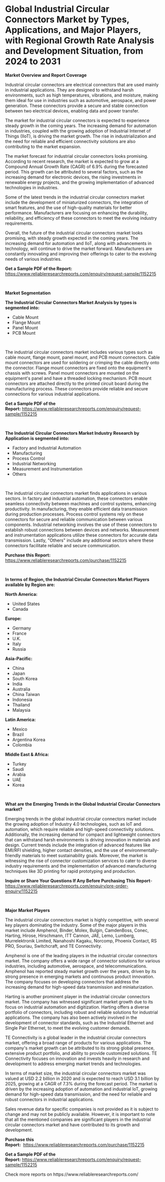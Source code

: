 <p><h1>Global Industrial Circular Connectors Market by Types, Applications, and Major Players, with Regional Growth Rate Analysis and Development Situation, from 2024 to 2031</h1></p><p><strong>Market Overview and Report Coverage</strong></p>
<p><p>Industrial circular connectors are electrical connectors that are used mainly in industrial applications. They are designed to withstand harsh environments, such as high temperatures, vibrations, and moisture, making them ideal for use in industries such as automotive, aerospace, and power generation. These connectors provide a secure and stable connection between two electrical devices, enabling data and power transfer.</p><p>The market for industrial circular connectors is expected to experience steady growth in the coming years. The increasing demand for automation in industries, coupled with the growing adoption of Industrial Internet of Things (IIoT), is driving the market growth. The rise in industrialization and the need for reliable and efficient connectivity solutions are also contributing to the market expansion.</p><p>The market forecast for industrial circular connectors looks promising. According to recent research, the market is expected to grow at a Compound Annual Growth Rate (CAGR) of 6.9% during the forecasted period. This growth can be attributed to several factors, such as the increasing demand for electronic devices, the rising investments in renewable energy projects, and the growing implementation of advanced technologies in industries.</p><p>Some of the latest trends in the industrial circular connectors market include the development of miniaturized connectors, the integration of smart features, and the use of high-quality materials for better performance. Manufacturers are focusing on enhancing the durability, reliability, and efficiency of these connectors to meet the evolving industry requirements.</p><p>Overall, the future of the industrial circular connectors market looks promising, with steady growth expected in the coming years. The increasing demand for automation and IIoT, along with advancements in technology, will continue to drive the market forward. Manufacturers are constantly innovating and improving their offerings to cater to the evolving needs of various industries.</p></p>
<p><strong>Get a Sample PDF of the Report:</strong> <a href="https://www.reliableresearchreports.com/enquiry/request-sample/1152215">https://www.reliableresearchreports.com/enquiry/request-sample/1152215</a></p>
<p>&nbsp;</p>
<p><strong>Market Segmentation</strong></p>
<p><strong>The Industrial Circular Connectors Market Analysis by types is segmented into:</strong></p>
<p><ul><li>Cable Mount</li><li>Flange Mount</li><li>Panel Mount</li><li>PCB Mount</li></ul></p>
<p>&nbsp;</p>
<p><p>The industrial circular connectors market includes various types such as cable mount, flange mount, panel mount, and PCB mount connectors. Cable mount connectors are used for soldering or crimping the cable directly onto the connector. Flange mount connectors are fixed onto the equipment's chassis with screws. Panel mount connectors are mounted on the equipment's panel and have a threaded locking mechanism. PCB mount connectors are attached directly to the printed circuit board during the manufacturing process. These connectors provide reliable and secure connections for various industrial applications.</p></p>
<p><strong>Get a Sample PDF of the Report:</strong>&nbsp;<a href="https://www.reliableresearchreports.com/enquiry/request-sample/1152215">https://www.reliableresearchreports.com/enquiry/request-sample/1152215</a></p>
<p>&nbsp;</p>
<p><strong>The Industrial Circular Connectors Market Industry Research by Application is segmented into:</strong></p>
<p><ul><li>Factory and Industrial Automation</li><li>Manufacturing</li><li>Process Control</li><li>Industrial Networking</li><li>Measurement and Instrumentation</li><li>Others</li></ul></p>
<p>&nbsp;</p>
<p><p>The industrial circular connectors market finds applications in various sectors. In factory and industrial automation, these connectors enable seamless connectivity between machines and control systems, enhancing productivity. In manufacturing, they enable efficient data transmission during production processes. Process control systems rely on these connectors for secure and reliable communication between various components. Industrial networking involves the use of these connectors to establish robust connections between devices and networks. Measurement and instrumentation applications utilize these connectors for accurate data transmission. Lastly, "Others" include any additional sectors where these connectors facilitate reliable and secure communication.</p></p>
<p><strong>Purchase this Report:</strong>&nbsp; <a href="https://www.reliableresearchreports.com/purchase/1152215">https://www.reliableresearchreports.com/purchase/1152215</a></p>
<p>&nbsp;</p>
<p><strong>In terms of Region, the Industrial Circular Connectors Market Players available by Region are:</strong></p>
<p>
    <p> <strong> North America: </strong>
        <ul>
            <li>United States</li>
            <li>Canada</li>
        </ul>
        </p> 
    <p> <strong> Europe: </strong>
        <ul>
            <li>Germany</li>
            <li>France</li>
            <li>U.K.</li>
            <li>Italy</li>
            <li>Russia</li>
        </ul>
        </p> 
    <p> <strong> Asia-Pacific: </strong>
        <ul>
            <li>China</li>
            <li>Japan</li>
            <li>South Korea</li>
            <li>India</li>
            <li>Australia</li>
            <li>China Taiwan</li>
            <li>Indonesia</li>
            <li>Thailand</li>
            <li>Malaysia</li>
        </ul>
        </p> 
    <p> <strong> Latin America: </strong>
        <ul>
            <li>Mexico</li>
            <li>Brazil</li>
            <li>Argentina Korea</li>
            <li>Colombia</li>
        </ul>
        </p> 
    <p> <strong> Middle East & Africa: </strong>
        <ul>
            <li>Turkey</li>
            <li>Saudi</li>
            <li>Arabia</li>
            <li>UAE</li>
            <li>Korea</li>
        </ul>
    </p>
    </p>
<p>&nbsp;</p>
<p><strong>What are the Emerging Trends in the Global Industrial Circular Connectors market?</strong></p>
<p><p>Emerging trends in the global industrial circular connectors market include the growing adoption of Industry 4.0 technologies, such as IoT and automation, which require reliable and high-speed connectivity solutions. Additionally, the increasing demand for compact and lightweight connectors that can withstand harsh environments is driving innovation in materials and design. Current trends include the integration of advanced features like EMI/RFI shielding, higher contact densities, and the use of environmentally-friendly materials to meet sustainability goals. Moreover, the market is witnessing the rise of connector customization services to cater to diverse industry requirements and the implementation of advanced manufacturing techniques like 3D printing for rapid prototyping and production.</p></p>
<p><strong>Inquire or Share Your Questions If Any Before Purchasing This Report</strong>- <a href="https://www.reliableresearchreports.com/enquiry/pre-order-enquiry/1152215">https://www.reliableresearchreports.com/enquiry/pre-order-enquiry/1152215</a></p>
<p>&nbsp;</p>
<p><strong>Major Market Players</strong></p>
<p><p>The industrial circular connectors market is highly competitive, with several key players dominating the industry. Some of the major players in this market include Amphenol, Binder, Molex, Bulgin, CamdenBoss, Conec, Harting, Hirose, Hirschmann, ITT Cannon, JAE, Lemo, Lumberg, Murrelektronik Limited, Nanahoshi Kagaku, Norcomp, Phoenix Contact, RS PRO, Souriau, Switchcraft, and TE Connectivity.</p><p>Amphenol is one of the leading players in the industrial circular connectors market. The company offers a wide range of connector solutions for various industries, including automotive, aerospace, and telecommunications. Amphenol has reported steady market growth over the years, driven by its strong presence in emerging markets and continuous product innovation. The company focuses on developing connectors that address the increasing demand for high-speed data transmission and miniaturization.</p><p>Harting is another prominent player in the industrial circular connectors market. The company has witnessed significant market growth due to its focus on industrial automation and digitization. Harting offers a diverse portfolio of connectors, including robust and reliable solutions for industrial applications. The company has also been actively involved in the development of connector standards, such as the Industrial Ethernet and Single Pair Ethernet, to meet the evolving customer demands.</p><p>TE Connectivity is a global leader in the industrial circular connectors market, offering a broad range of products for various applications. The company's market growth can be attributed to its strong global presence, extensive product portfolio, and ability to provide customized solutions. TE Connectivity focuses on innovation and invests heavily in research and development to address emerging market trends and technologies.</p><p>In terms of market size, the industrial circular connectors market was valued at USD 2.2 billion in 2020 and is expected to reach USD 3.1 billion by 2025, growing at a CAGR of 7.3% during the forecast period. The market is driven by the increasing adoption of automation and industrial IoT, growing demand for high-speed data transmission, and the need for reliable and robust connectors in industrial applications.</p><p>Sales revenue data for specific companies is not provided as it is subject to change and may not be publicly available. However, it is important to note that all the mentioned companies are significant players in the industrial circular connectors market and have contributed to its growth and development.</p></p>
<p><strong>Purchase this Report:</strong>&nbsp;&nbsp;<a href="https://www.reliableresearchreports.com/purchase/1152215">https://www.reliableresearchreports.com/purchase/1152215</a></p>
<p></p>
<p><strong>Get a Sample PDF of the Report:</strong>&nbsp;<a href="https://www.reliableresearchreports.com/enquiry/request-sample/1152215">https://www.reliableresearchreports.com/enquiry/request-sample/1152215</a></p>
<p>Check more reports on https://www.reliableresearchreports.com/</p>